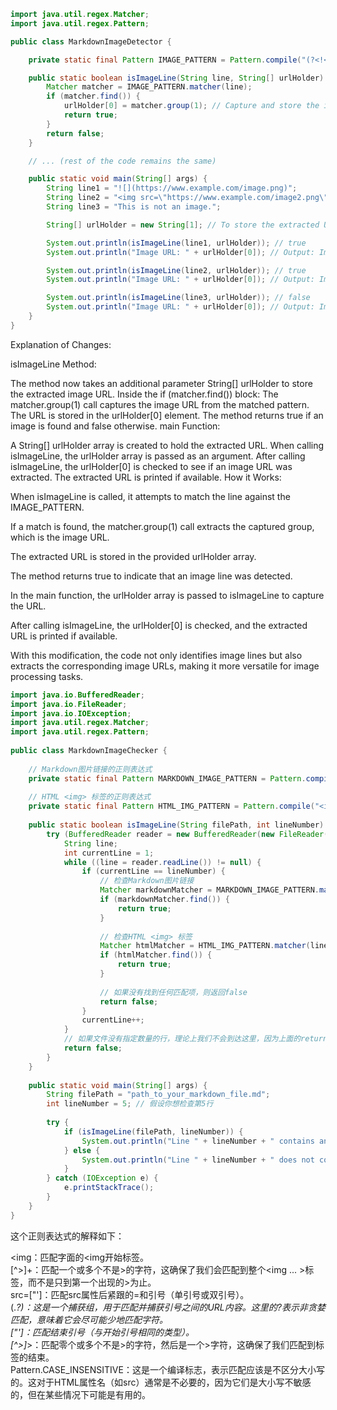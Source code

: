 ```java
import java.util.regex.Matcher;
import java.util.regex.Pattern;

public class MarkdownImageDetector {

    private static final Pattern IMAGE_PATTERN = Pattern.compile("(?<!<img\\bsrc=\")(.*?)(?=\")");

    public static boolean isImageLine(String line, String[] urlHolder) {
        Matcher matcher = IMAGE_PATTERN.matcher(line);
        if (matcher.find()) {
            urlHolder[0] = matcher.group(1); // Capture and store the image URL
            return true;
        }
        return false;
    }

    // ... (rest of the code remains the same)

    public static void main(String[] args) {
        String line1 = "![](https://www.example.com/image.png)";
        String line2 = "<img src=\"https://www.example.com/image2.png\">";
        String line3 = "This is not an image.";

        String[] urlHolder = new String[1]; // To store the extracted URL

        System.out.println(isImageLine(line1, urlHolder)); // true
        System.out.println("Image URL: " + urlHolder[0]); // Output: Image URL: https://www.example.com/image.png

        System.out.println(isImageLine(line2, urlHolder)); // true
        System.out.println("Image URL: " + urlHolder[0]); // Output: Image URL: https://www.example.com/image2.png

        System.out.println(isImageLine(line3, urlHolder)); // false
        System.out.println("Image URL: " + urlHolder[0]); // Output: Image URL: null
    }
}
```
Explanation of Changes:

isImageLine Method:

The method now takes an additional parameter String[] urlHolder to store the extracted image URL.
Inside the if (matcher.find()) block:
The matcher.group(1) call captures the image URL from the matched pattern.
The URL is stored in the urlHolder[0] element.
The method returns true if an image is found and false otherwise.
main Function:

A String[] urlHolder array is created to hold the extracted URL.
When calling isImageLine, the urlHolder array is passed as an argument.
After calling isImageLine, the urlHolder[0] is checked to see if an image URL was extracted.
The extracted URL is printed if available.
How it Works:

When isImageLine is called, it attempts to match the line against the IMAGE_PATTERN.

If a match is found, the matcher.group(1) call extracts the captured group, which is the image URL.

The extracted URL is stored in the provided urlHolder array.

The method returns true to indicate that an image line was detected.

In the main function, the urlHolder array is passed to isImageLine to capture the URL.

After calling isImageLine, the urlHolder[0] is checked, and the extracted URL is printed if available.

With this modification, the code not only identifies image lines but also extracts the corresponding image URLs, making it more versatile for image processing tasks.
```java
import java.io.BufferedReader;  
import java.io.FileReader;  
import java.io.IOException;  
import java.util.regex.Matcher;  
import java.util.regex.Pattern;  
  
public class MarkdownImageChecker {  
  
    // Markdown图片链接的正则表达式  
    private static final Pattern MARKDOWN_IMAGE_PATTERN = Pattern.compile("!\\[.*?\\]\\((.*?)\\)");  
  
    // HTML <img> 标签的正则表达式  
    private static final Pattern HTML_IMG_PATTERN = Pattern.compile("<img[^>]+src=[\"'](.*?)[\"'][^>]*>", Pattern.CASE_INSENSITIVE);  
  
    public static boolean isImageLine(String filePath, int lineNumber) throws IOException {  
        try (BufferedReader reader = new BufferedReader(new FileReader(filePath))) {  
            String line;  
            int currentLine = 1;  
            while ((line = reader.readLine()) != null) {  
                if (currentLine == lineNumber) {  
                    // 检查Markdown图片链接  
                    Matcher markdownMatcher = MARKDOWN_IMAGE_PATTERN.matcher(line);  
                    if (markdownMatcher.find()) {  
                        return true;  
                    }  
  
                    // 检查HTML <img> 标签  
                    Matcher htmlMatcher = HTML_IMG_PATTERN.matcher(line);  
                    if (htmlMatcher.find()) {  
                        return true;  
                    }  
  
                    // 如果没有找到任何匹配项，则返回false  
                    return false;  
                }  
                currentLine++;  
            }  
            // 如果文件没有指定数量的行，理论上我们不会到达这里，因为上面的return语句会在找到匹配项时退出循环  
            return false;  
        }  
    }  
  
    public static void main(String[] args) {  
        String filePath = "path_to_your_markdown_file.md";  
        int lineNumber = 5; // 假设你想检查第5行  
  
        try {  
            if (isImageLine(filePath, lineNumber)) {  
                System.out.println("Line " + lineNumber + " contains an image.");  
            } else {  
                System.out.println("Line " + lineNumber + " does not contain an image.");  
            }  
        } catch (IOException e) {  
            e.printStackTrace();  
        }  
    }  
}
```
这个正则表达式的解释如下：

<img：匹配字面的<img开始标签。  
[^>]+：匹配一个或多个不是>的字符，这确保了我们会匹配到整个<img ... >标签，而不是只到第一个出现的>为止。  
src=["']：匹配src属性后紧跟的=和引号（单引号或双引号）。  
(.*?)：这是一个捕获组，用于匹配并捕获引号之间的URL内容。这里的?表示非贪婪匹配，意味着它会尽可能少地匹配字符。  
["']：匹配结束引号（与开始引号相同的类型）。  
[^>]*>：匹配零个或多个不是>的字符，然后是一个>字符，这确保了我们匹配到标签的结束。  
Pattern.CASE_INSENSITIVE：这是一个编译标志，表示匹配应该是不区分大小写的。这对于HTML属性名（如src）通常是不必要的，因为它们是大小写不敏感的，但在某些情况下可能是有用的。  
